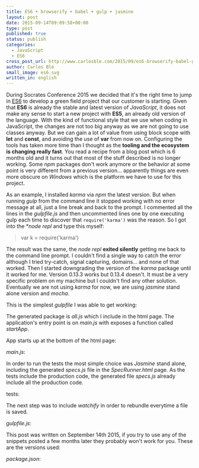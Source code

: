 ```yaml
---
title: ES6 + browserify + babel + gulp + jasmine
layout: post
date: 2015-09-14T09:09:58+00:00
type: post
published: true
status: publish
categories:
  - JavaScript
  - ES6
cross_post_url: http://www.carlosble.com/2015/09/es6-browserify-babel-gulp-jasmine/
author: Carlos Blé
small_image: es6.svg
written_in: english
---
```

During Socrates Conference 2015 we decided that it's the right time to jump in [ES6](http://es6-features.org/#Constants) to develop a green field project that our customer is starting. Given that **ES6** is already the stable and latest version of *JavaScript*, it does not make any sense to start a new project with **ES5**, an already old version of the language. With the kind of functional style that we use when coding in JavaScript, the changes are not too big anyway as we are not going to use classes anyway. But we can gain a lot of value from using block scope with **let** and **const**, and avoiding the use of **var** from now on. Configuring the tools has taken more time than I thought as the **tooling and the ecosystem is changing really fast**. You read a recipe from a blog post which is 6 months old and it turns out that most of the stuff described is no longer working. Some *npm* packages don't work anymore or the behavior at some point is very different from a previous version... apparently things are even more obscure on *Windows* which is the platform we have to use for this project.

As an example, I installed *karma* via *npm* the latest version. But when running *gulp* from the command line it stopped working with no error message at all, just a line break and back to the prompt. I commented all the lines in the *gulpfile.js* and then uncommented lines one by one executing gulp each time to discover that `require('karma')` was the reason. So I got into the **node repl* and type this myself:

> var k = require('karma')

The result was the same, the *node repl* **exited silently** getting me back to the command line prompt. I couldn't find a single way to catch the error although I tried try-catch, signal capturing, domains... and none of that worked. Then I started downgrading the version of the *karma* package until it worked for me. Version 0.13.3 works but 0.13.4 doesn't. It must be a very specific problem on my machine but I couldn't find any other solution. Eventually we are not using *karma* for now, we are using *jasmine* stand alone version and *mocha*.

This is the simplest *gulpfile* I was able to get working:

<script src="https://gist.github.com/trikitrok/21a033400d2cf5379b464153b4dd9670.js"></script>

The generated package is *all.js* which I include in the html page. The application's entry point is on *main.js* with exposes a function called *startApp*. 

App starts up at the bottom of the html page:

<script src="https://gist.github.com/trikitrok/21227f4f28f21e72111cec45988ec783.js"></script>

*main.js*:

<script src="https://gist.github.com/trikitrok/820a8207e14631d91b9377f1b2822b5c.js"></script>

In order to run the tests the most simple choice was *Jasmine* stand alone, including the generated *specs.js* file in the *SpecRunner.html* page. As the tests include the production code, the generated file *specs.js* already include all the production code.

tests:

<script src="https://gist.github.com/trikitrok/d27b4462d4641a7bdf0ffcaa913eaf5c.js"></script>

The next step was to include *watchify* in order to rebundle everytime a file is saved.

*gulpfile.js*:

<script src="https://gist.github.com/trikitrok/bd4e4736382124a3c55b0742480742b2.js"></script>

This post was written on September 14th 2015, if you try to use any of the snippets posted a few months later they probably won't work for you. These are the versions used:

*package.json*:

<script src="https://gist.github.com/trikitrok/0dd4831b06032037ec8c41222b960a3c.js"></script>
